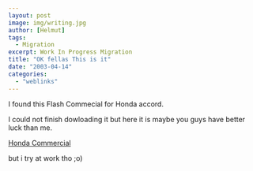 ```yaml
---
layout: post
image: img/writing.jpg
author: [Helmut]
tags:
  - Migration
excerpt: Work In Progress Migration
title: "OK fellas This is it"
date: "2003-04-14"
categories: 
  - "weblinks"
---
```


I found this Flash Commecial for Honda accord.

I could not finish dowloading it but here it is maybe you guys have better luck than me.

[Honda Commercial](http://www.honda.co.uk/newcars/accord300k.html)

but i try at work tho ;o)
